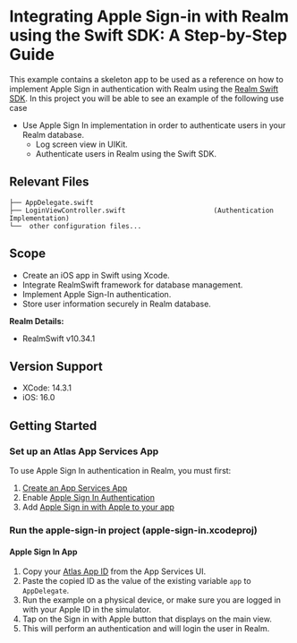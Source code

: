 # Integrating Apple Sign-in with Realm using the Swift SDK: A Step-by-Step Guide

This example contains a skeleton app to be used as a reference on how to implement Apple Sign in authentication with Realm using the [Realm Swift SDK](https://www.mongodb.com/docs/atlas/app-services/authentication/apple/#apple-id-authentication).
In this project you will be able to see an example of the following use case
* Use Apple Sign In implementation in order to authenticate users in your Realm database.
	* Log screen view in UIKit.
	* Authenticate users in Realm using the Swift SDK.


## Relevant Files
```
├── AppDelegate.swift
├── LoginViewController.swift                      (Authentication Implementation)
└──  other configuration files...    
```

## Scope

* Create an iOS app in Swift using Xcode.
* Integrate RealmSwift framework for database management.
* Implement Apple Sign-In authentication.
* Store user information securely in Realm database.

**Realm Details:**
* RealmSwift v10.34.1

## Version Support

* XCode: 14.3.1
* iOS: 16.0

## Getting Started

### Set up an Atlas App Services App

To use Apple Sign In authentication in Realm, you must first:

1. [Create an App Services App](https://www.mongodb.com/docs/atlas/app-services/manage-apps/create/create-with-ui/)
2. Enable [Apple Sign In Authentication](https://www.mongodb.com/docs/atlas/app-services/authentication/apple/#apple-id-authentication)
3. Add [Apple Sign in with Apple to your app](https://www.mongodb.com/docs/atlas/app-services/authentication/apple/#add-sign-in-with-apple-to-your-app)

### Run the apple-sign-in project (apple-sign-in.xcodeproj)

#### Apple Sign In App

1. Copy your [Atlas App ID](https://www.mongodb.com/docs/atlas/app-services/reference/find-your-project-or-app-id/#std-label-find-your-app-id) from the App Services UI.
2. Paste the copied ID as the value of the existing variable `app` to `AppDelegate`.
3. Run the example on a physical device, or make sure you are logged in with your Apple ID in the simulator.
5. Tap on the Sign in with Apple button that displays on the main view.
6. This will perform an authentication and will login the user in Realm.

